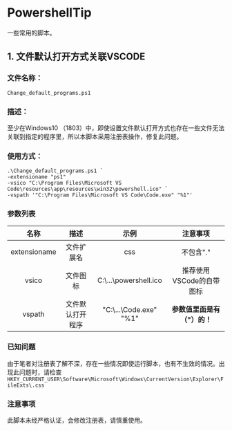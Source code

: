 # PowershellTip
一些常用的脚本。

## 1. 文件默认打开方式关联VSCODE
### 文件名称：  
```Change_default_programs.ps1```
### 描述：
至少在Windows10 （1803）中，即使设置文件默认打开方式也存在一些文件无法关联到指定的程序里，所以本脚本采用注册表操作，修复此问题。  
### 使用方式：
```
.\Change_default_programs.ps1 `
-extensioname "ps1" `
-vsico "C:\Program Files\Microsoft VS Code\resources\app\resources\win32\powershell.ico" `
-vspath '"C:\Program Files\Microsoft VS Code\Code.exe" "%1"'
```
### 参数列表
|名称|描述|示例|注意事项|
|:-:|:-:|:-:|:-:|
|extensioname|文件扩展名|css|不包含"."|
|vsico|文件图标|C:\\...\powershell.ico|推荐使用VSCode的自带图标|
|vspath|文件默认打开程序|"C:\\...\Code.exe" "%1"|**参数值里面是有（"）的！**|
### 已知问题
由于笔者对注册表了解不深，存在一些情况即使运行脚本，也有不生效的情况。出现此问题时，请检查
`` HKEY_CURRENT_USER\Software\Microsoft\Windows\CurrentVersion\Explorer\FileExts\.css ``
### 注意事项
此脚本未经严格认证，会修改注册表，请慎重使用。